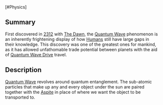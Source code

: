 [#Physics]

## Summary

First discovered in [2312](../Notable%20Years/2312.md) with [The Dawn](../Large%20Events/The%20Dawn.md), the [Quantum Wave](Quantum%20Wave.md) phenomenon is an inherently frightening display of how [Humans](../Species/Fauna/Humans.md) still have large gaps in their knowledge. This discovery was one of the greatest ones for mankind, as it has allowed unfathomable trade potential between planets with the aid of [Quantum Wave Drive](../Gadgets/Components/Quantum%20Wave%20Drive.md) travel.

## Description

[Quantum Wave](Quantum%20Wave.md) revolves around quantum entanglement. The sub-atomic particles that make up any and every object under the sun are paired together with the [Aspite](../Materials/Aspite.md) in place of where we want the object to be transported to.